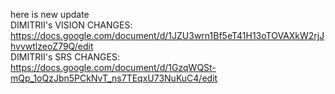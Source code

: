 
here is new update  
DIMITRII's VISION CHANGES: https://docs.google.com/document/d/1JZU3wrn1Bf5eT41H13oTOVAXkW2rjJhvvwtlzeoZ79Q/edit  
DIMITRII's SRS CHANGES: https://docs.google.com/document/d/1GzqWQSt-mQp_1oQzJbn5PCkNvT_ns7TEqxU73NuKuC4/edit  
